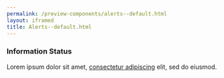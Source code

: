 ```yaml
--- 
permalink: /preview-components/alerts--default.html
layout: iframed 
title: Alerts--default.html
---
```







<div class="alert alert-info" >
  <div class="alert-body"><h3 class="alert-heading">Information Status</h3><p class="alert-text">Lorem ipsum dolor sit amet, <a href="javascript:void(0);">consectetur adipiscing</a> elit, sed do eiusmod.</p>
  </div>
</div>





